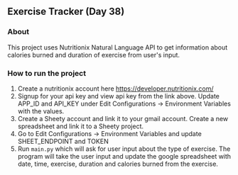 ## Exercise Tracker (Day 38)
### About
This project uses Nutritionix Natural Language API to get information about calories burned and duration of exercise from user's input. 

### How to run the project
1. Create a nutritionix account here https://developer.nutritionix.com/
2. Signup for your api key and view api key from the link above. Update APP_ID and API_KEY under Edit Configurations -> Environment Variables with the values. 
3. Create a Sheety account and link it to your gmail account. Create a new spreadsheet and link it to a Sheety project. 
4. Go to Edit Configurations -> Environment Variables and update SHEET_ENDPOINT and TOKEN 
5. Run `main.py` which will ask for user input about the type of exercise. The program will take the user input and update the google spreadsheet with date, time, exercise, duration and calories burned from the exercise. 
